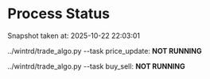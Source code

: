# Process Status

Snapshot taken at: 2025-10-22 22:03:01

../wintrd/trade_algo.py --task price_update: **NOT RUNNING**

../wintrd/trade_algo.py --task buy_sell: **NOT RUNNING**

